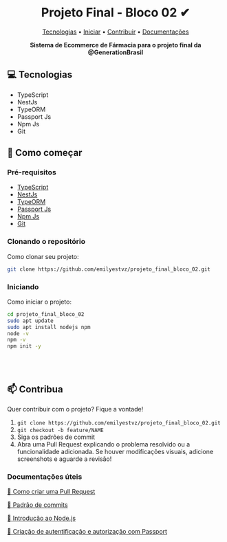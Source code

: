 <h1 align="center" style="font-weight: bold;">Projeto Final - Bloco 02 ✔</h1>

<p align="center">
 <a href="#tech">Tecnologias</a> • 
 <a href="#started">Iniciar</a> • 
 <a href="#contribute">Contribuir</a> • 
 <a href="#doc">Documentações</a>
</p>

<p align="center">
    <b>Sistema de Ecommerce de Fármacia para o projeto final da @GenerationBrasil</b>
</p>

<h2 id="tech">💻 Tecnologias</h2>

- TypeScript
- NestJs
- TypeORM
- Passport Js
- Npm Js
- Git

<h2 id="started">🚀 Como começar</h2>


<h3>Pré-requisitos</h3>


- [TypeScript](https://www.typescriptlang.org/)
- [NestJs](https://nestjs.com)
- [TypeORM](https://typeorm.io/)
- [Passport Js](https://www.passportjs.org/docs/)
- [Npm Js](https://www.npmjs.com/)
- [Git](https://git-scm.com/)


<h3>Clonando o repositório</h3>

Como clonar seu projeto:

```bash
git clone https://github.com/emilyestvz/projeto_final_bloco_02.git
```

<h3>Iniciando</h3>

Como iniciar o projeto:

```bash
cd projeto_final_bloco_02
sudo apt update
sudo apt install nodejs npm
node -v
npm -v
npm init -y
```
<br><br>                 

<h2 id="contribute">📫 Contribua</h2>

Quer contribuir com o projeto? Fique a vontade!

1. `git clone https://github.com/emilyestvz/projeto_final_bloco_02.git`
2. `git checkout -b feature/NAME`
3. Siga os padrões de commit
4. Abra uma Pull Request explicando o problema resolvido ou a funcionalidade adicionada. Se houver modificações visuais, adicione screenshots e aguarde a revisão!

<h3 id="doc">Documentações úteis</h3>

[📝 Como criar uma Pull Request](https://www.atlassian.com/br/git/tutorials/making-a-pull-request)

[💾 Padrão de commits](https://gist.github.com/joshbuchea/6f47e86d2510bce28f8e7f42ae84c716)

[📝 Introdução ao Node.js](https://nodejs.org/pt/learn/getting-started/introduction-to-nodejs)

[👾 Criação de autentificação e autorização com Passport](https://www.passportjs.org/docs/)

